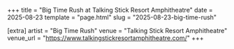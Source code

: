 +++
title = "Big Time Rush at Talking Stick Resort Amphitheatre"
date = 2025-08-23
template = "page.html"
slug = "2025-08-23-big-time-rush"

[extra]
artist = "Big Time Rush"
venue = "Talking Stick Resort Amphitheatre"
venue_url = "https://www.talkingstickresortamphitheatre.com/"
+++
